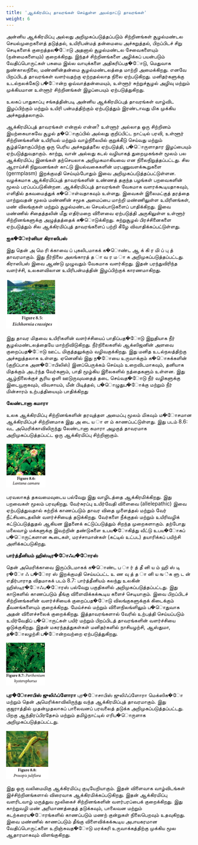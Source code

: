 ```yaml
---
title: 'ஆக்கிரமிப்பு தாவரங்கள் செய்துள்ள அயல்நாட்டு தாவரங்கள்'
weight: 6
---
```


அன்னிய ஆக்கிரமிப்பு அல்லது அறிமுகப்படுத்தப்படும்
சிற்றினங்கள் சூழல்மண்டல செயல்முறைகளைத்
தடுத்தல், உயிரிபன்மத் தன்மையை அச்சுறுத்தல்,
பிறப்பிடச் சிறு செடிகளைக் குறைத்தல�ோடு அதனால்
சூழல்மண்டல சேவைகளையும் (நன்மைகளையும்)
குறைக்கிறது. இந்தச் சிற்றினங்களை அழிக்கப்
பயன்படும்
வேதிப்பொருட்கள்
பசுமை
இல்ல
வாயுக்களை
அதிகரிப்பத�ோடு,
மெதுவாக
நுண்காலநிலை,
மண்ணின்தன்மை
சூழல்மண்டலத்தை மாற்றி அமைக்கிறது. எனவே
பிறப்பிடத் தாவரங்கள் வளர்வதற்கு ஏற்றதல்லாத
நிலை ஏற்படுகிறது. மனிதர்களுக்கு உடல்நலக்கேடு
ப�ோன்ற ஒவ்வாத்தன்மையும், உள்ளூர் சுற்றுச்சூழல்
அழிவு மற்றும் முக்கியமான உள்ளூர் சிற்றினங்கள்
இழப்பையும் ஏற்படுத்துகிறது.

உலகப் பாதுகாப்பு சங்கத்தின்படி அன்னிய
ஆக்கிரமிப்புத் தாவரங்கள் வாழ்விட இழப்பிற்கும்
மற்றும்
உயிரி
பன்மத்திற்கும்
ஏற்படுத்தும்
இரண்டாவது மிக முக்கிய அச்சுறுத்தலாகும்.

ஆக்கிரமிப்புத் தாவரங்கள் என்றால் என்ன?
உள்ளூர் அல்லாத ஒரு சிற்றினம் இயற்கையாகவே
சூழல் த�ொகுப்பில் அல்லது குறிப்பிட்ட நாட்டில் பரவி,
உள்ளூர்
சிற்றினங்களின்
உயிரியல்
மற்றும்
வாழ்நிலையில்
குறுக்கீடு
செய்வது
மற்றும்
சூழ்த்தொகுப்பிற்கு
ஒரு
பெரிய
அச்சுறுத்தலை
ஏற்படுத்தி,
ப�ொருளாதார
இழப்பையும்
ஏற்படுத்துவதாகும். காற்று, வான் அல்லது கடல்
வழியாகத் துறைமுகங்கள் மூலம் பல ஆக்கிரமிப்பு
இனங்கள் தற்செயலாக அறிமுகமாகியவை என
நிலைநிறுத்தப்பட்டது. சில ஆராய்ச்சி நிறுவனங்கள்
காட்டு இயல்வகைகளின் மரபணுவளக்கூறுகளை
(germplasm) இறக்குமதி செய்யும்போதும் இவை
அறிமுகப்படுத்தப்பட்டுள்ளன. வழக்கமாக ஆக்கிரமிப்புத்
தாவரங்களின்
உண்ணத்
தகுந்த
பழங்கள்
பறவைகளின் மூலம் பரப்பப்படுகின்றன.
ஆக்கிரமிப்புத்
தாவரங்கள்
வேகமாக
வளரக்கூடியதாகவும்,
எளிதில்
தகவமைத்துக்
க�ொள்வதாகவும் உள்ளது. இவைகள் இலைமட்குத்
தரத்தை மாற்றுவதன் மூலம் மண்ணின் சமூக
அமைப்பை மாற்றி மண்ணிலுள்ள உயிரினங்கள்,
மண்
விலங்குகள்
மற்றும்
சூழல்மண்டல
செயல்பாடுகளைப் பாதிக்கிறது.
இவை மண்ணில் சிதைத்தலின் மீது எதிர்மறை
விளைவை ஏற்படுத்தி அருகிலுள்ள உள்ளூர்
சிற்றினங்களுக்கு
அழுத்தத்தைக்
க�ொடுக்கிறது.
சுற்றுசூழல் பிரச்சினைகளை ஏற்படுத்தும் சில
ஆக்கிரமிப்புத்
தாவரங்களைப்
பற்றி
கீழே
விவாதிக்கப்பட்டுள்ளது.

**ஐக�ோர்னியா கிராஸிபஸ்**

இது
தென்
அ மெ ரி க்காவை ப்
புகலிடமாகக் க�ொண்ட
ஆ க் கி ர மி ப் பு த்
தாவரமாகும்.
இது
நீர்நிலை அலங்காரத்
த ா வ ர ம ா க
அறிமுகப்படுத்தப்பட்டது.
கிராஸிபஸ்
இவை
ஆண்டு
முழுவதும் வேகமாக வளர்கிறது. இதன் பரந்துவிரிந்த
வளர்ச்சி,
உலகளவிலான
உயிரிபன்மத்தின்
இழப்பிற்குக் காரணமாகிறது. 

![படம் 8.5: ஐக�ோர்னியா கிராஸிபஸ்](8.18.png "")

இது தாவர மிதவை
உயிரிகளின் வளர்ச்சியைப் பாதிப்பத�ோடு இறுதியாக
நீர் சூழல்மண்டலத்தையே மாற்றிவிடுகிறது.
நீர்நிலைகளில் ஆக்ஸிஜனின் அளவை குறைப்பத�ோடு
ஊட்ட மிகுத்தலுக்கும் வழிவகுக்கிறது. இது மனித
உடல்நலத்திற்கு அச்சுறுத்தலாக உள்ளது. ஏனெனில்
இது ந�ோயை உருவாக்கும் க�ொசுக்களின் (குறிப்பாக
அன�ோபிலிஸ்)
இனப்பெருக்கம்
செய்யும்
உறைவிடமாகவும், தனியாக மிதக்கும் அடர்ந்த
வேர்களும், பாதி மூழ்கிய இலைகளில் நத்தைகளும்
உள்ளன.
இது
ஆழ்நிலைக்குச்
சூரிய
ஒளி
ஊடுருவுவதைத் தடை செய்வத�ோடு நீர் வழிகளுக்கு
இடையூறாகவும்,
விவசாயம்,
மீன்
பிடித்தல்,
ப�ொழுதுப�ோக்கு மற்றும் நீர் மின்சாரம் உற்பத்தியையும்
பாதிக்கிறது

**லேண்டானா கமாரா**

உலக
ஆக்கிரமிப்பு
சிற்றினங்களின் தரவுத்தள
அமைப்பு மூலம் மிகவும்
ம�ோசமான ஆக்கிரமிப்புச்
சிற்றினமாக
இது
அ டை ய ா ள ம்
காணப்பட்டுள்ளது.
இது
படம் 8.6:
வட அமெரிக்காவிலிருந்து
லேண்டானா கமாரா
அழகுத்
தாவரமாக
அறிமுகப்படுத்தப்பட்ட ஒரு ஆக்கிரமிப்பு சிற்றினாகும்.

![ படம் 8.6:லேண்டானா கமாரா](8.6.png "")

பரவலாகத்
தகவமைவுடைய
பல்வேறு
இது
வாழிடத்தை ஆக்கிரமிக்கிறது.
இது பறவைகள் மூலம் பரவுகிறது. வேர்சுரப்பு
உயிர்வேதி
விளைவை
(allelepathic)
இவை
ஏற்படுத்துவதால் சுற்றிக் காணப்படும் தாவர விதை
முளைத்தல்
மற்றும்
வேர்
நீட்சியடைதலின்
வளர்ச்சியைத் தடுக்கிறது. வேர்களை நீக்குதல் மற்றும்
உயிரிவழிக் கட்டுப்படுத்துதல் ஆகியன இதனைக்
கட்டுப்படுத்தும் சிறந்த முறைகளாகும். தற்போது
மலைவாழ் மக்களுக்கு இவற்றின் தண்டுகளை
உபய�ோகித்து
வீட்டு உபய�ோகப் ப�ொருட்களான
கூடைகள், மரச்சாமான்கள் (கட்டில் உட்பட) தயாரிக்கப்
பயிற்சி அளிக்கப்படுகிறது.

**பார்த்தீனியம் ஹிஸ்டிர�ோஃப�ோரஸ்**

தென்
அமெரிக்காவை
இருப்பிடமாகக் க�ொண்ட
ப ா ர் த் தீ னி ய ம்
ஹி ஸ் டி ர�ோ ஃ ப�ோர ஸ்
இறக்குமதி செய்யப்பட்ட
உ
ண
வு
த்
த ா னி ய ங ்க ளு ட ன்
எதிர்பாராத
விதமாகக்
படம் 8.7: பார்த்தீனியம்
கலந்து
உலகின்
ஹிஸ்டிர�ோஃப�ோரஸ்
பல்வேறு
பகுதிகளில்
அறிமுகப்படுத்தப்பட்டது. இது காடுகளில் காணப்படும்
தீங்கு விளைவிக்கக்கூடிய களைச் செடியாகும். இவை
பிறப்பிடச்
சிற்றினங்களின்
வளர்ச்சியைக்
குறைப்பத�ோடு
விலங்குகளுக்குக்
கிடைக்கும்
தீவனங்களையும் குறைக்கிறது. மேய்ச்சல் மற்றும்
விளைநிலங்ளிலும் ப�ொதுவாக அதன் விளைச்சலைக்
குறைக்கிறது. இத்தாவரங்களால் வேரில் உற்பத்தி
செய்யப்படும் உயிர்வேதிப் ப�ொருட்கள் பயிர் மற்றும்
பிறப்பிடத் தாவரங்களின் வளர்ச்சியை ஒடுக்குகிறது.
இதன் மகரந்தத்துகள்கள் மனிதர்களில் நாசியழற்சி,
ஆஸ்துமா, த�ோலழற்சி ப�ோன்றவற்றை ஏற்படுத்துகிறது.

![ படம் 8.7:பார்த்தீனியம் ஹிஸ்டிர�ோஃப�ோரஸ்](8.7.png "")

**புர�ோசாபிஸ் ஜுலிஃப்ளோரா**
புர�ோசாபிஸ் ஜுலிஃப்ளோரா மெக்ஸிக�ோ மற்றும் தென்
அமெரிக்காவிலிருந்து வந்த ஆக்கிரமிப்புத் தாவரமாகும்.
இது குஜராத்தில் முதன்முதலாகப் பாலைவனப்
பரவலைத் தடுக்க அறிமுகப்படுத்தப்பட்டது. பிறகு
ஆந்திரப்பிரதேசம் மற்றும் தமிழ்நாட்டில் எரிப�ொருளாக
அறிமுகப்படுத்தப்பட்டது.

![ படம் 8.8: புர�ோசாபிஸ் ஜுலிஃப்ளோரா](8.8.png "")

இது ஒரு வலிமைமிகு ஆக்கிரமிப்பு குடியேறியாகும்.
இதன் விளைவாக வாழ்விடங்கள் இச்சிற்றினங்களால்
விரைவாக ஆக்கிரமிக்கப்படுகிறது. இதன் ஆக்கிரமிப்பு
வளரிடவாழ் மருத்துவ மூலிகைச் சிற்றினங்களின்
வளர்பரப்பைக் குறைக்கிறது. இது காற்றுவழி மண்
அரிமாணத்தைத் தடுக்கவும், பாலைவன மற்றும்
கடற்கரைய�ோரங்களில்
காணப்படும்
மணற்
குன்றுகள் நிலைபெறவும் உதவுகிறது. இவை
மண்ணில் காணப்படும் தீங்கு விளைவிக்கக்கூடிய
அபாயகரமான வேதிப்பொருட்களை உறிஞ்சுவத�ோடு
மரக்கரி உருவாக்கத்திற்கு முக்கிய மூல ஆதாரமாகவும்
விளங்குகிறது.


